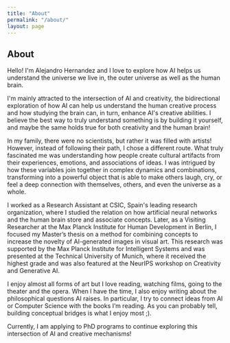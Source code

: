 ```yaml
---
title: "About"
permalink: "/about/"
layout: page
---
```


## About

Hello! I'm Alejandro Hernandez and I love to explore how AI helps us understand the universe we live in, the outer universe as well as the human brain.

I'm mainly attracted to the intersection of AI and creativity, the bidirectional exploration of how AI can help us understand the human creative process and how studying the brain can, in turn, enhance AI's creative abilities. I believe the best way to truly understand something is by building it yourself, and maybe the same holds true for both creativity and the human brain!

In my family, there were no scientists, but rather it was filled with artists! However, instead of following their path, I chose a different route. What truly fascinated me was understanding how people create cultural artifacts from their experiences, emotions, and associations of ideas. I was intrigued by how these variables join together in complex dynamics and combinations, transforming into a powerful object that is able to make others laugh, cry, or feel a deep connection with themselves, others, and even the universe as a whole.

I worked as a Research Assistant at CSIC, Spain's leading research organization, where I studied the relation on how artificial neural networks and the human brain store and associate concepts. Later, as a Visiting Researcher at the Max Planck Institute for Human Development in Berlin, I focused my Master’s thesis on a method for combining concepts to increase the novelty of AI-generated images in visual art. This research was supported by the Max Planck Institute for Intelligent Systems and was presented at the Technical University of Munich, where it received the highest grade and was also featured at the NeurIPS workshop on Creativity and Generative AI.

I enjoy almost all forms of art but I love reading, watching films, going to the theater and the opera. When I have the time, I also enjoy writing about the philosophical questions AI raises. In particular, I try to connect ideas from AI or Computer Science with the books I’m reading. As you can probably tell, building conceptual bridges is what I enjoy most ;).

Currently, I am applying to PhD programs to continue exploring this intersection of AI and creative mechanisms!
